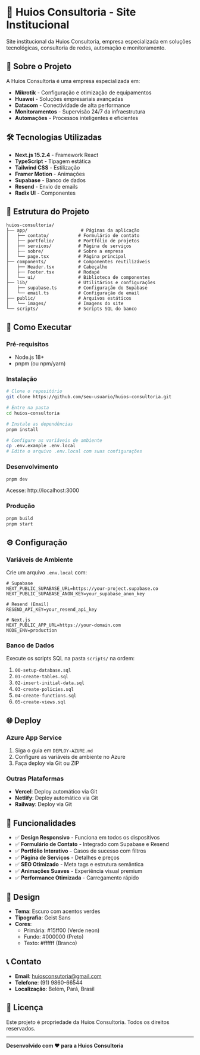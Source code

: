 # 🚀 Huios Consultoria - Site Institucional

Site institucional da Huios Consultoria, empresa especializada em soluções tecnológicas, consultoria de redes, automação e monitoramento.

## 🎯 Sobre o Projeto

A Huios Consultoria é uma empresa especializada em:
- **Mikrotik** - Configuração e otimização de equipamentos
- **Huawei** - Soluções empresariais avançadas
- **Datacom** - Conectividade de alta performance
- **Monitoramentos** - Supervisão 24/7 da infraestrutura
- **Automações** - Processos inteligentes e eficientes

## 🛠️ Tecnologias Utilizadas

- **Next.js 15.2.4** - Framework React
- **TypeScript** - Tipagem estática
- **Tailwind CSS** - Estilização
- **Framer Motion** - Animações
- **Supabase** - Banco de dados
- **Resend** - Envio de emails
- **Radix UI** - Componentes

## 📁 Estrutura do Projeto

```
huios-consultoria/
├── app/                    # Páginas da aplicação
│   ├── contato/           # Formulário de contato
│   ├── portfolio/         # Portfólio de projetos
│   ├── servicos/          # Página de serviços
│   ├── sobre/             # Sobre a empresa
│   └── page.tsx           # Página principal
├── components/            # Componentes reutilizáveis
│   ├── Header.tsx         # Cabeçalho
│   ├── Footer.tsx         # Rodapé
│   └── ui/                # Biblioteca de componentes
├── lib/                   # Utilitários e configurações
│   ├── supabase.ts        # Configuração do Supabase
│   └── email.ts           # Configuração de email
├── public/                # Arquivos estáticos
│   └── images/            # Imagens do site
└── scripts/               # Scripts SQL do banco
```

## 🚀 Como Executar

### Pré-requisitos
- Node.js 18+
- pnpm (ou npm/yarn)

### Instalação
```bash
# Clone o repositório
git clone https://github.com/seu-usuario/huios-consultoria.git

# Entre na pasta
cd huios-consultoria

# Instale as dependências
pnpm install

# Configure as variáveis de ambiente
cp .env.example .env.local
# Edite o arquivo .env.local com suas configurações
```

### Desenvolvimento
```bash
pnpm dev
```
Acesse: http://localhost:3000

### Produção
```bash
pnpm build
pnpm start
```

## ⚙️ Configuração

### Variáveis de Ambiente

Crie um arquivo `.env.local` com:

```env
# Supabase
NEXT_PUBLIC_SUPABASE_URL=https://your-project.supabase.co
NEXT_PUBLIC_SUPABASE_ANON_KEY=your_supabase_anon_key

# Resend (Email)
RESEND_API_KEY=your_resend_api_key

# Next.js
NEXT_PUBLIC_APP_URL=https://your-domain.com
NODE_ENV=production
```

### Banco de Dados

Execute os scripts SQL na pasta `scripts/` na ordem:
1. `00-setup-database.sql`
2. `01-create-tables.sql`
3. `02-insert-initial-data.sql`
4. `03-create-policies.sql`
5. `04-create-functions.sql`
6. `05-create-views.sql`

## 🌐 Deploy

### Azure App Service
1. Siga o guia em `DEPLOY-AZURE.md`
2. Configure as variáveis de ambiente no Azure
3. Faça deploy via Git ou ZIP

### Outras Plataformas
- **Vercel**: Deploy automático via Git
- **Netlify**: Deploy automático via Git
- **Railway**: Deploy via Git

## 📱 Funcionalidades

- ✅ **Design Responsivo** - Funciona em todos os dispositivos
- ✅ **Formulário de Contato** - Integrado com Supabase e Resend
- ✅ **Portfólio Interativo** - Casos de sucesso com filtros
- ✅ **Página de Serviços** - Detalhes e preços
- ✅ **SEO Otimizado** - Meta tags e estrutura semântica
- ✅ **Animações Suaves** - Experiência visual premium
- ✅ **Performance Otimizada** - Carregamento rápido

## 🎨 Design

- **Tema**: Escuro com acentos verdes
- **Tipografia**: Geist Sans
- **Cores**: 
  - Primária: #15ff00 (Verde neon)
  - Fundo: #000000 (Preto)
  - Texto: #ffffff (Branco)

## 📞 Contato

- **Email**: huiosconsutoria@gmail.com
- **Telefone**: (91) 9860-66544
- **Localização**: Belém, Pará, Brasil

## 📄 Licença

Este projeto é propriedade da Huios Consultoria. Todos os direitos reservados.

---

**Desenvolvido com ❤️ para a Huios Consultoria**
